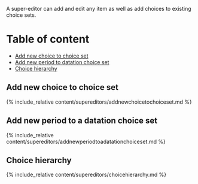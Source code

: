 A super-editor can add and edit any item as well as add choices to existing choice sets. 

# Table of content

- [Add new choice to choice set](#add-new-choice-to-choice-set)
- [Add new period to datation choice set](#addperiodchoice)
- [Choice hierarchy](#choicehierachy)

<a id="add-new-choice-to-choice-set"></a>
## Add new choice to choice set 

{% include_relative content/supereditors/addnewchoicetochoiceset.md %}

<a id="addperiodchoice"></a>
## Add new period to a datation choice set

{% include_relative content/supereditors/addnewperiodtoadatationchoiceset.md %}

<a id="choicehierachy"></a>
## Choice hierarchy

{% include_relative content/supereditors/choicehierarchy.md %}
